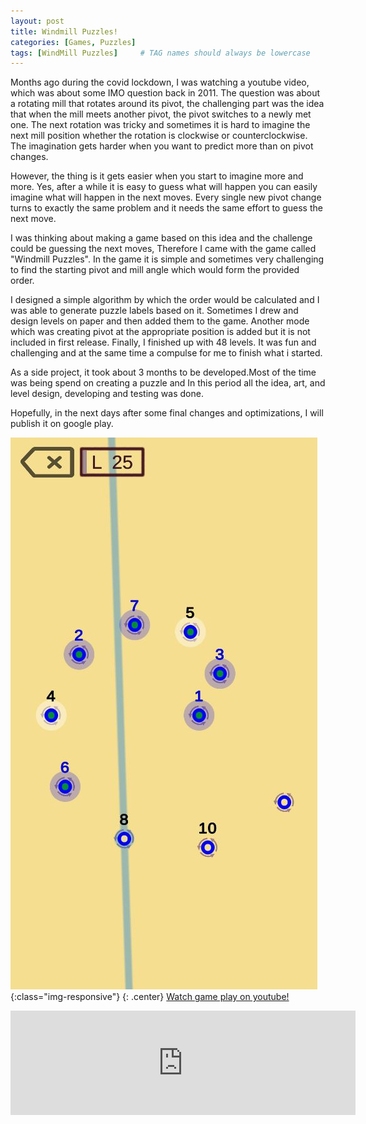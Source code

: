 ```yaml
---
layout: post
title: Windmill Puzzles!
categories: [Games, Puzzles]
tags: [WindMill Puzzles]     # TAG names should always be lowercase
---
```


<style type="text/css">
   {
    text-align: center;
	
}

.center img {
    display: block;
    margin: 0 auto;
	width:30%;
}

</style>
Months ago during the covid lockdown, I was watching a youtube video, which was about some IMO question back in 2011. The question was about a rotating mill that rotates around its pivot, the challenging part was the idea that when the mill meets another pivot, the pivot switches to a newly met one. The next rotation was tricky and sometimes it is hard to imagine the next mill position whether the rotation is clockwise or counterclockwise. The imagination gets harder when you want to predict more than on pivot changes.

However, the thing is it gets easier when you start to imagine more and more. Yes, after a while it is easy to guess what will happen you can easily imagine what will happen in the next moves. Every single new pivot change turns to exactly the same problem and it needs the same effort to guess the next move.

I was thinking about making a game based on this idea and the challenge could be guessing the next moves, Therefore I came with the game called "Windmill Puzzles". In the game it is simple and sometimes very challenging to find the starting pivot and mill angle which would form the provided order.

I designed a simple algorithm by which the order would be calculated and I was able to generate puzzle labels based on it. Sometimes I drew and design levels on paper and then added them to the game. Another mode which was creating pivot at the appropriate position is added but it is not included in first release. Finally, I finished up with 48 levels. It was fun and challenging and at the same time a compulse for me to finish what i started.

As a side project, it took about 3 months to be developed.Most of the time was being spend on creating a puzzle and In this period all the idea, art, and level design, developing and testing was done.   

Hopefully, in the next days after some final changes and optimizations, I will publish it on google play.


![Windmill-puzzles]({{site.url}}/../images/Windmill-puzzles-lvl25.jpg){:class="img-responsive"}
{: .center}
[Watch game play on youtube!](https://youtu.be/BAOKrA4NSHc)
<iframe src="https://itch.io/embed/890875" width="552" height="167" frameborder="0"><a href="https://mehrdad-dowlatabadi.itch.io/windmill-puzzles">Windmill Puzzles by Mehrdad Dowlatabadi</a></iframe>





